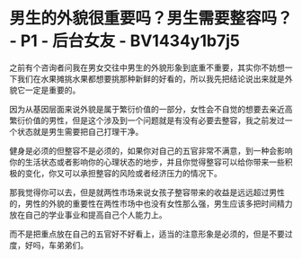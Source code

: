 # 男生的外貌很重要吗？男生需要整容吗？ - P1 - 后台女友 - BV1434y1b7j5

之前有个咨询者问我在男女交往中男生的外貌形象到底重不重要，其实你不妨想一下我们在水果摊挑水果都想要挑那种新鲜的好看的，所以我先把结论说出来就是外貌它一定是重要的。

因为从基因层面来说外貌是属于繁衍价值的一部分，女性会不自觉的想要去亲近高繁衍价值的男性，但是这个涉及到一个问题就是有没有必要去整容，我之前发过一个状态就是男生需要把自己打理干净。

健身是必须的但整容不是必须的，如果你对自己的五官非常不满意，到一种会影响你的生活状态或者影响你的心理状态的地步，并且你觉得整容可以给你带来一些积极的变化，你又可以承担整容的风险或者经济压力的情况下。

那我觉得你可以去，但是就两性市场来说女孩子整容带来的收益是远远超过男性的，男性的外貌的重要性在两性市场中也没有女性那么强，男生应该多把时间精力放在自己的学业事业和提高自己个人能力上。

而不是把重点放在自己的五官好不好看上，适当的注意形象是必须的，但是不要过度，好吗，车弟弟们。